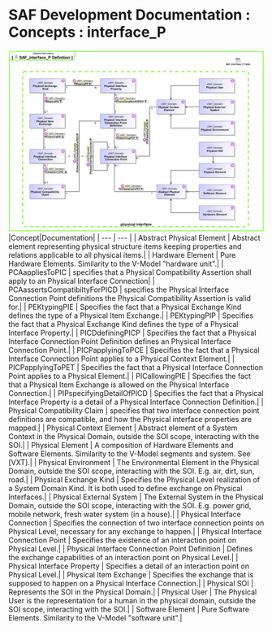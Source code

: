 # SAF Development Documentation : Concepts : interface_P 
![SAF_interface_P Definition.svg](./diagrams/SAF_interface_P-Definition.svg)
|Concept|Documentation|
| --- | --- |
| Abstract Physical Element | Abstract element representing physical structure items keeping properties and relations applicable to all physical items.|
| Hardware Element | Pure Hardware Elements. Similarity to the V-Model "hardware unit".|
| PCAappliesToPIC | specifies that a Physical Compatibility Assertion shall apply to an Physical Interface Connection|
| PCAassertsCompatibiltyForPICD | specifies the Physical Interface Connection Point definitions the Physical Compatibility Assertion is valid for.|
| PEKtypingPIE | Specifies the fact that a Physical Exchange Kind defines the type of a Physical Item Exchange.|
| PEKtypingPIP | Specifies the fact that a Physical Exchange Kind defines the type of a Physical Interface  Property.|
| PICDdefiningPICP | Specifies the fact that a Physical Interface Connection Point Definition defines an Physical Interface Connection Point.|
| PICPapplyingToPCE | Specifies the fact that a Physical Interface Connection Point applies to a Physical Context Element.|
| PICPapplyingToPET | Specifies the fact that a Physical Interface Connection Point applies to a Physical Element.|
| PICallowingPIE | Specifies the fact that a Physical Item Exchange is allowed on the Physical Interface Connection.|
| PIPspecifyingDetailOfPICD | Specifies the fact that a Physical Interface Property is a detail of a Physical Interface Connection Definition.|
| Physical Compatibility Claim | specifies that two interface connection point definitions are compatible, and how the Physical interface properties are mapped.|
| Physical Context Element | Abstract element of a System Context  in the Physical Domain, outside the SOI scope, interacting with the SOI.|
| Physical Element | A composition of Hardware Elements and Software Elements. Similarity to the V-Model segments and system. See [VXT].|
| Physical Environment | The Environmental Element in the Physical Domain, outside the SOI scope, interacting with the SOI. E.g. air, dirt, sun, road.|
| Physical Exchange Kind | Specifies the Physical Level realization of a System Domain Kind. It is both used to define exchange on Physical Interfaces.|
| Physical External System | The External System in the Physical Domain, outside the SOI scope, interacting with the SOI. E.g. power grid, mobile network, fresh water system (in a house).|
| Physical Interface Connection | Specifies the connection of two interface connection points on Physical Level, necessary for any exchange to happen.|
| Physical Interface Connection Point | Specifies the existence of an interaction point on Physical Level.|
| Physical Interface Connection Point Definition | Defines the exchange capabilities of an interaction point on Physical Level.|
| Physical Interface Property | Specifies a detail of an interaction point on Physical Level.|
| Physical Item Exchange | Specifies the exchange that is supposed to happen on a Physical Interface Connection.|
| Physical SOI | Represents the SOI in the Physical Domain.|
| Physical User | The Physical User is the representation for a human in the physical domain, outside the SOI scope, interacting with the SOI.|
| Software Element | Pure Software Elements. Similarity to the V-Model "software unit".|
